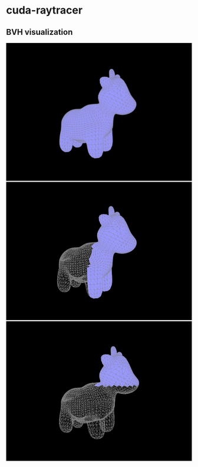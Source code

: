 # cuda-raytracer

## BVH visualization

![doc/bvh_0.jpg](doc/bvh_0.jpg)
![doc/bvh_0.jpg](doc/bvh_1.jpg)
![doc/bvh_0.jpg](doc/bvh_2.jpg)